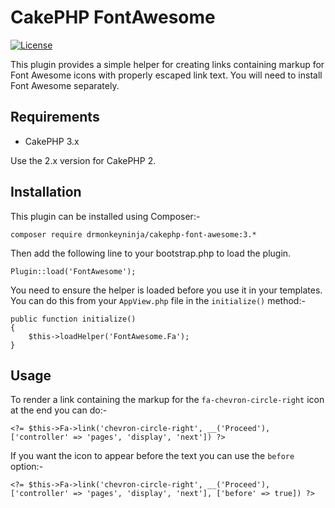 CakePHP FontAwesome
===================

[![License](https://poser.pugx.org/drmonkeyninja/cakephp-font-awesome/license)](https://packagist.org/packages/drmonkeyninja/cakephp-font-awesome)

This plugin provides a simple helper for creating links containing markup for Font Awesome icons with properly escaped link text. You will need to install Font Awesome separately.


Requirements
------------

* CakePHP 3.x

Use the 2.x version for CakePHP 2.


Installation
------------

This plugin can be installed using Composer:-

    composer require drmonkeyninja/cakephp-font-awesome:3.*

Then add the following line to your bootstrap.php to load the plugin.

    Plugin::load('FontAwesome');

You need to ensure the helper is loaded before you use it in your templates. You can do this from your `AppView.php` file in the `initialize()` method:-

    public function initialize()
    {
        $this->loadHelper('FontAwesome.Fa');
    }


Usage
-----

To render a link containing the markup for the `fa-chevron-circle-right` icon at the end you can do:-

    <?= $this->Fa->link('chevron-circle-right', __('Proceed'), ['controller' => 'pages', 'display', 'next']) ?>
    
If you want the icon to appear before the text you can use the `before` option:-

    <?= $this->Fa->link('chevron-circle-right', __('Proceed'), ['controller' => 'pages', 'display', 'next'], ['before' => true]) ?>
